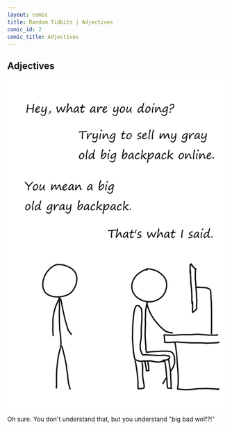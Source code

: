 ```yaml
---
layout: comic
title: Random Tidbits | Adjectives
comic_id: 2
comic_title: Adjectives
---
```


## Adjectives

<img id="img2" src="/assets/images/2.png">

Oh sure. You don't understand that, but you understand "big bad wolf?!"
